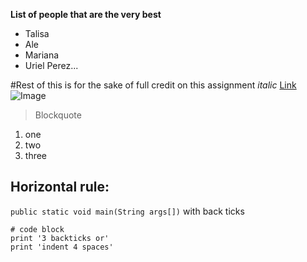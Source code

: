 **List of people that are the very best**
* Talisa
* Ale
* Mariana
* Uriel Perez...


#Rest of this is for the sake of full credit on this assignment
*italic*
[Link](https://canvas.ucsd.edu/courses/39511)
![Image](https://www.google.com/search?q=image+of+luffy+png&rlz=1C5CHFA_enUS989US991&oq=image+of+luffy+png&aqs=chrome.0.69i59j0i22i30l2.4922j0j4&sourceid=chrome&ie=UTF-8#imgrc=5msJ4UYjzSZljM)
>Blockquote
1. one
2. two 
3. three

Horizontal rule:
---
`public static void main(String args[])` with back ticks 
```
# code block
print '3 backticks or'
print 'indent 4 spaces'
```

